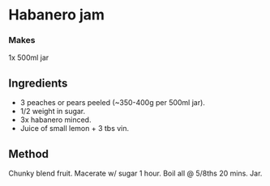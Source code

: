 # Habanero jam

### Makes

1x 500ml jar

## Ingredients

* 3 peaches or pears peeled (~350-400g per 500ml jar).
* 1/2 weight in sugar.
* 3x habanero minced.
* Juice of small lemon + 3 tbs vin.

## Method

Chunky blend fruit.
Macerate w/ sugar 1 hour.
Boil all @ 5/8ths 20 mins.
Jar.


